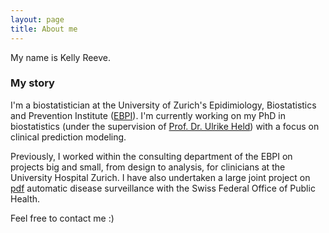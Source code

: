 ```yaml
---
layout: page
title: About me
---
```


My name is Kelly Reeve.

### My story

I'm a biostatistician at the University of Zurich's Epidimiology, Biostatistics and Prevention Institute (<a href="https://www.ebpi.uzh.ch/en.html">EBPI</a>). I'm currently working on my PhD in biostatistics (under the supervision of <a href="https://www.ebpi.uzh.ch/en/aboutus/departments/biostatistics/teambiostats/held_ulrike.html">Prof. Dr. Ulrike Held</a>) with a focus on clinical prediction modeling. 

Previously, I worked within the consulting department of the EBPI on projects big and small, from design to analysis, for clinicians at the University Hospital Zurich. I have also undertaken a large joint project on <a href="Reeve_PosterA0_BAG_v2c.pdf">pdf</a> automatic disease surveillance with the Swiss Federal Office of Public Health. 

Feel free to contact me :)
